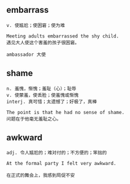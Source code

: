 ## embarrass
```
v. 使尴尬；使困窘；使为难

Meeting adults embarrassed the shy child.
遇见大人使这个害羞的孩子很困窘。

ambassador 大使
```
## shame 
```
n. 羞愧，惭愧；羞耻（心）；耻辱
v. 使蒙羞，使丢脸；使羞愧或惭愧
interj. 真可惜；太遗憾了；好极了，真棒

The point is that he had no sense of shame.
问题在于他毫无羞耻之心。
```
## awkward
```
adj. 令人尴尬的；难对付的；不方便的；笨拙的

At the formal party I felt very awkward.

在正式的舞会上，我感到局促不安
```